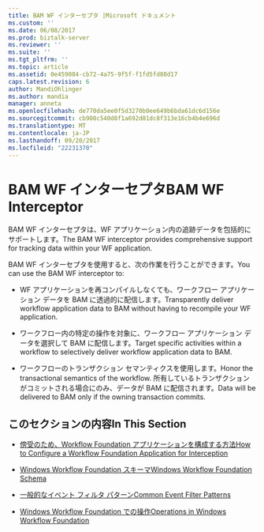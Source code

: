 ```yaml
---
title: BAM WF インターセプタ |Microsoft ドキュメント
ms.custom: ''
ms.date: 06/08/2017
ms.prod: biztalk-server
ms.reviewer: ''
ms.suite: ''
ms.tgt_pltfrm: ''
ms.topic: article
ms.assetid: 0e459084-cb72-4a75-9f5f-f1fd5fd80d17
caps.latest.revision: 6
author: MandiOhlinger
ms.author: mandia
manager: anneta
ms.openlocfilehash: de770da5ee0f5d3270b0ee649b6bda61dc6d156e
ms.sourcegitcommit: cb908c540d8f1a692d01dc8f313e16cb4b4e696d
ms.translationtype: MT
ms.contentlocale: ja-JP
ms.lasthandoff: 09/20/2017
ms.locfileid: "22231370"
---
```

# <a name="bam-wf-interceptor"></a><span data-ttu-id="52e54-102">BAM WF インターセプタ</span><span class="sxs-lookup"><span data-stu-id="52e54-102">BAM WF Interceptor</span></span>
<span data-ttu-id="52e54-103">BAM WF インターセプタは、WF アプリケーション内の追跡データを包括的にサポートします。</span><span class="sxs-lookup"><span data-stu-id="52e54-103">The BAM WF interceptor provides comprehensive support for tracking data within your WF application.</span></span>  
  
 <span data-ttu-id="52e54-104">BAM WF インターセプタを使用すると、次の作業を行うことができます。</span><span class="sxs-lookup"><span data-stu-id="52e54-104">You can use the BAM WF interceptor to:</span></span>  
  
-   <span data-ttu-id="52e54-105">WF アプリケーションを再コンパイルしなくても、ワークフロー アプリケーション データを BAM に透過的に配信します。</span><span class="sxs-lookup"><span data-stu-id="52e54-105">Transparently deliver workflow application data to BAM without having to recompile your WF application.</span></span>  
  
-   <span data-ttu-id="52e54-106">ワークフロー内の特定の操作を対象に、ワークフロー アプリケーション データを選択して BAM に配信します。</span><span class="sxs-lookup"><span data-stu-id="52e54-106">Target specific activities within a workflow to selectively deliver workflow application data to BAM.</span></span>  
  
-   <span data-ttu-id="52e54-107">ワークフローのトランザクション セマンティクスを使用します。</span><span class="sxs-lookup"><span data-stu-id="52e54-107">Honor the transactional semantics of the workflow.</span></span> <span data-ttu-id="52e54-108">所有しているトランザクションがコミットされる場合にのみ、データが BAM に配信されます。</span><span class="sxs-lookup"><span data-stu-id="52e54-108">Data will be delivered to BAM only if the owning transaction commits.</span></span>  
  
## <a name="in-this-section"></a><span data-ttu-id="52e54-109">このセクションの内容</span><span class="sxs-lookup"><span data-stu-id="52e54-109">In This Section</span></span>  
  
-   [<span data-ttu-id="52e54-110">傍受のため、Workflow Foundation アプリケーションを構成する方法</span><span class="sxs-lookup"><span data-stu-id="52e54-110">How to Configure a Workflow Foundation Application for Interception</span></span>](../core/how-to-configure-a-workflow-foundation-application-for-interception.md)  
  
-   [<span data-ttu-id="52e54-111">Windows Workflow Foundation スキーマ</span><span class="sxs-lookup"><span data-stu-id="52e54-111">Windows Workflow Foundation Schema</span></span>](../core/windows-workflow-foundation-schema.md)  
  
-   [<span data-ttu-id="52e54-112">一般的なイベント フィルタ パターン</span><span class="sxs-lookup"><span data-stu-id="52e54-112">Common Event Filter Patterns</span></span>](../core/common-event-filter-patterns.md)  
  
-   [<span data-ttu-id="52e54-113">Windows Workflow Foundation での操作</span><span class="sxs-lookup"><span data-stu-id="52e54-113">Operations in Windows Workflow Foundation</span></span>](../core/operations-in-windows-workflow-foundation.md)